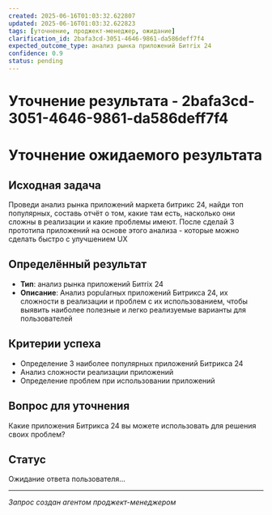 ```yaml
---
created: 2025-06-16T01:03:32.622807
updated: 2025-06-16T01:03:32.622823
tags: [уточнение, проджект-менеджер, ожидание]
clarification_id: 2bafa3cd-3051-4646-9861-da586deff7f4
expected_outcome_type: анализ рынка приложений Битrix 24
confidence: 0.9
status: pending
---
```


# Уточнение результата - 2bafa3cd-3051-4646-9861-da586deff7f4

# Уточнение ожидаемого результата

## Исходная задача
Проведи анализ рынка приложений маркета битрикс 24, найди топ популярных, составь отчёт о том, какие там есть, насколько они сложны в реализации и какие проблемы имеют. После сделай 3 прототипа приложений на основе этого анализа - которые можно сделать быстро с улучшением UX

## Определённый результат
- **Тип**: анализ рынка приложений Битrix 24
- **Описание**: Анализ popularных приложений Битрикса 24, их сложности в реализации и проблем с их использованием, чтобы выявить наиболее полезные и легко реализуемые варианты для пользователей

## Критерии успеха
- Определение 3 наиболее популярных приложений Битрикса 24
- Анализ сложности реализации приложений
- Определение проблем при использовании приложений

## Вопрос для уточнения
Какие приложения Битрикса 24 вы можете использовать для решения своих проблем?

## Статус
Ожидание ответа пользователя...

---
*Запрос создан агентом проджект-менеджером*
